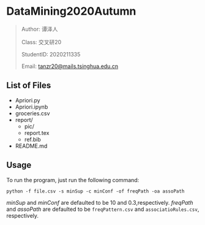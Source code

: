 # DataMining2020Autumn
> Author: 谭泽人
> 
> Class: 交叉研20
> 
> StudentID: 2020211335
> 
> Email: tanzr20@mails.tsinghua.edu.cn
## List of Files
* Apriori.py
* Apriori.ipynb
* groceries.csv
* report/
	* pic/
	* report.tex
	* ref.bib
* README.md
## Usage
To run the program, just run the following command:
```
python -f file.csv -s minSup -c minConf -of freqPath -oa assoPath
```
*minSup* and *minConf* are defaulted to be 10 and 0.3,respectively. *freqPath*  and *assoPath* are defaulted to be `freqPattern.csv` and `associatioRules.csv`, respectively.


